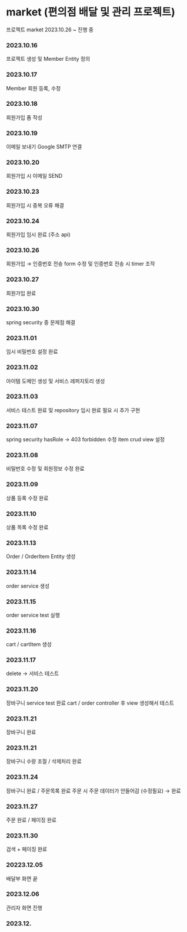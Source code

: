 # market (편의점 배달 및 관리 프로젝트)
프로젝트 market 2023.10.26 ~ 진행 중

### 2023.10.16
프로젝트 생성 및 Member Entity 정의

### 2023.10.17
Member 회원 등록, 수정

### 2023.10.18
회원가입 폼 작성

### 2023.10.19
이메일 보내기 Google SMTP 연결

### 2023.10.20
회원가입 시 이메일 SEND

### 2023.10.23
회원가입 시 중복 오류 해결

### 2023.10.24
회원가입 임시 완료 (주소 api)

### 2023.10.26
회원가입 → 인증번호 전송 form 수정 및 인증번호 전송 시 timer 조작

### 2023.10.27
회원가입 완료

### 2023.10.30
spring security 중 문제점 해결

### 2023.11.01
임시 비밀번호 설정 완료

### 2023.11.02
아이템 도메인 생성 및 서비스 레퍼지토리 생성

### 2023.11.03
서비스 테스트 완료 및 repository 임시 완료 필요 시 추가 구현

### 2023.11.07
spring security hasRole → 403 forbidden 수정
item crud view 설정

### 2023.11.08
비밀번호 수정 및 회원정보 수정 완료

### 2023.11.09
상품 등록 수정 완료

### 2023.11.10
상품 목록 수정 완료

### 2023.11.13
Order / OrderItem Entity 생성

### 2023.11.14
order service 생성

### 2023.11.15
order service test 실행

### 2023.11.16
cart / cartItem 생성

### 2023.11.17
delete → 서비스 테스트

### 2023.11.20
장바구니 service test 완료
cart / order controller 후 view 생성해서 테스트

### 2023.11.21
장바구니 완료

### 2023.11.21
장바구니 수량 조절 / 삭제처리 완료

### 2023.11.24
장바구니 완료 / 주문목록 완료
주문 시 주문 데이터가 안들어감 (수정필요) → 완료

### 2023.11.27
주문 완료 / 페이징 완료

### 2023.11.30
검색 + 페이징 완료

### 20223.12.05
배달부 화면 끝

### 2023.12.06
관리자 화면 진행

### 2023.12.
